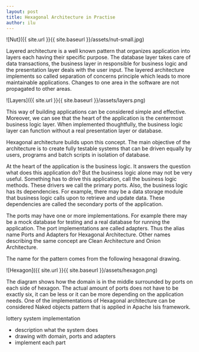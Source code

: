 ```yaml
---
layout: post
title: Hexagonal Architecture in Practise
author: ilu
---
```


![Nut]({{ site.url }}{{ site.baseurl }}/assets/nut-small.jpg)

Layered architecture is a well known pattern that organizes application into layers each having their specific purpose. The database layer takes care of data transactions, the business layer in responsible for business logic and the presentation layer deals with the user input.
The layered architecture implements so called separation of concerns principle which leads to more maintainable applications. Changes to one area in the software are not propagated to other areas.

![Layers]({{ site.url }}{{ site.baseurl }}/assets/layers.png)

This way of building applications can be considered simple and effective. Moreover, we can see that the heart of the application is the centermost business logic layer. When implemented thoughtfully, the business logic layer can function without a real presentation layer or database.

Hexagonal architecture builds upon this concept. The main objective of the architecture is to create fully testable systems that can be driven equally by users, programs and batch scripts in isolation of database. 

At the heart of the application is the business logic. It answers the question what does this application do? But the business logic alone may not be very useful. Something has to drive this application, call the business logic methods. These drivers we call the primary ports. Also, the business logic has its dependencies. For example, there may be a data storage module that business logic calls upon to retrieve and update data. These dependencies are called the secondary ports of the application.

The ports may have one or more implementations. For example there may be a mock database for testing and a real database for running the application. The port implementations are called adapters. Thus the alias name Ports and Adapters for Hexagonal Architecture. Other names describing the same concept are Clean Architecture and Onion Architecture.

The name for the pattern comes from the following hexagonal drawing.

![Hexagon]({{ site.url }}{{ site.baseurl }}/assets/hexagon.png)

The diagram shows how the domain is in the middle surrounded by ports on each side of hexagon. The actual amount of ports does not have to be exactly six, it can be less or it can be more depending on the application needs. One of the implementations of Hexagonal architecture can be considered Naked objects pattern that is applied in Apache Isis framework.

lottery system implementation
- description what the system does
- drawing with domain, ports and adapters
- implement each part
